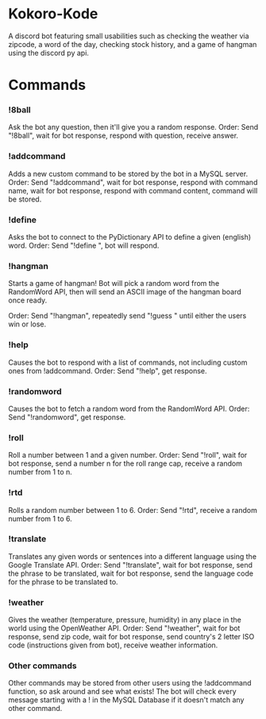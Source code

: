 # Kokoro-Kode
A discord bot featuring small usabilities such as checking the weather via zipcode, a word of the day, checking stock history, and a game of hangman using the discord py api.

# Commands

### !8ball

Ask the bot any question, then it'll give you a random response.
Order: Send "!8ball", wait for bot response, respond with question, receive answer.

### !addcommand

Adds a new custom command to be stored by the bot in a MySQL server.
Order: Send "!addcommand", wait for bot response, respond with command name, wait for bot response, respond with command content, command will be stored.

### !define

Asks the bot to connect to the PyDictionary API to define a given (english) word.
Order: Send "!define <word>", bot will respond.
  
### !hangman

Starts a game of hangman!  Bot will pick a random word from the RandomWord API, then will send an ASCII image of the hangman board once ready.

Order: Send "!hangman", repeatedly send "!guess <word>" until either the users win or lose.
  
### !help

Causes the bot to respond with a list of commands, not including custom ones from !addcommand.
Order: Send "!help", get response.

### !randomword

Causes the bot to fetch a random word from the RandomWord API.
Order: Send "!randomword", get response.

### !roll

Roll a number between 1 and a given number.
Order: Send "!roll", wait for bot response, send a number n for the roll range cap, receive a random number from 1 to n.

### !rtd

Rolls a random number between 1 to 6.
Order: Send "!rtd", receive a random number from 1 to 6.

### !translate

Translates any given words or sentences into a different language using the Google Translate API.
Order: Send "!translate", wait for bot response, send the phrase to be translated, wait for bot response, send the language code for the phrase to be translated to.

### !weather

Gives the weather (temperature, pressure, humidity) in any place in the world using the OpenWeather API.
Order: Send "!weather", wait for bot response, send zip code, wait for bot response, send country's 2 letter ISO code (instructions given from bot), receive weather information.

### Other commands

Other commands may be stored from other users using the !addcommand function, so ask around and see what exists!  The bot will check every message starting with a ! in the MySQL Database if it doesn't match any other command.
